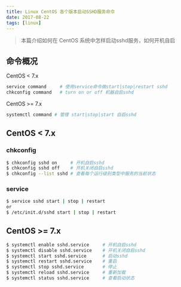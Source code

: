 ```yaml
---
title: Linux CentOS 各个版本启动SSHD服务命令
date: 2017-08-22
tags: [linux]
---
```


> 本篇介绍如何在 CentOS 系统中怎样启动sshd服务，如何开机自启

## 命令概况

CentOS < 7.x
```bash
service command     # 使用service命令做start|stop|restart sshd
chkconfig command   # turn on or off 机器自启sshd
```

CentOS >= 7.x
```bash
systemctl command # 管理 start|stop|start 自启sshd
```

## CentOS < 7.x

### chkconfig
```bash
$ chkconfig sshd on     # 开机自启sshd
$ chkconfig sshd off    # 开机关闭自启sshd
$ chkconfig --list sshd # 查看每个运行级别类型中服务的当前状态
```

### service

```bash
$ service sshd start | stop | restart
or
$ /etc/init.d/sshd start | stop | restart
```

## CentOS >= 7.x

```bash
$ systemctl enable sshd.service     # 开机自启sshd
$ systemctl disable sshd.service    # 开机关闭自启sshd
$ systemctl start sshd.service      # 启动sshd
$ systemctl restart sshd.service    # 重启
$ systemctl stop sshd.service       # 停止
$ systemctl reload sshd.service     # 重新加载
$ systemctl status sshd.service     # 查看启动状态
```

